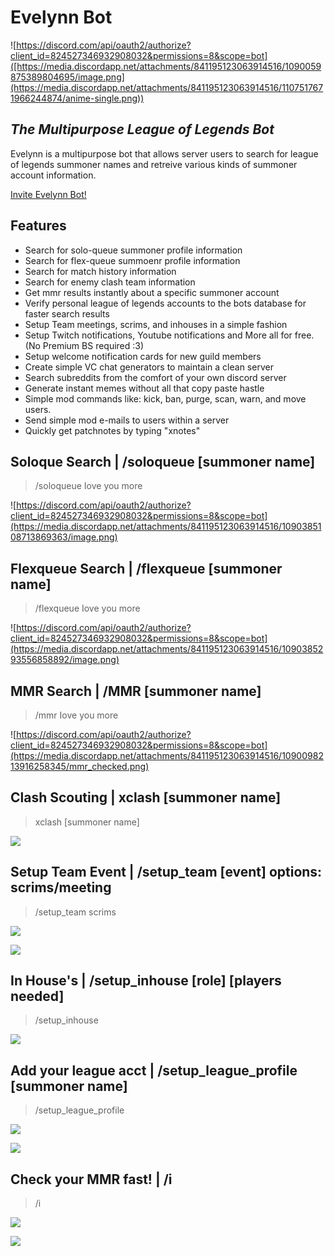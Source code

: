 # Evelynn Bot
![https://discord.com/api/oauth2/authorize?client_id=824527346932908032&permissions=8&scope=bot]([https://media.discordapp.net/attachments/841195123063914516/1090059875389804695/image.png](https://media.discordapp.net/attachments/841195123063914516/1107517671966244874/anime-single.png))
## _The Multipurpose League of Legends Bot_ 

Evelynn is a multipurpose bot that allows server users to search for league of legends summoner names 
and retreive various kinds of summoner account information.

[Invite Evelynn Bot!](https://discord.com/api/oauth2/authorize?client_id=824527346932908032&permissions=8&scope=bot)
## Features

- Search for solo-queue summoner profile information
- Search for flex-queue summoenr profile information
- Search for match history information
- Search for enemy clash team information
- Get mmr results instantly about a specific summoner account
- Verify personal league of legends accounts to the bots database for faster search results
- Setup Team meetings, scrims, and inhouses in a simple fashion
- Setup Twitch notifications, Youtube notifications and More all for free. (No Premium BS required :3)
- Setup welcome notification cards for new guild members
- Create simple VC chat generators to maintain a clean server
- Search subreddits from the comfort of your own discord server
- Generate instant memes without all that copy paste hastle
- Simple mod commands like: kick, ban, purge, scan, warn, and move users.
- Send simple mod e-mails to users within a server
- Quickly get patchnotes by typing "xnotes"

## Soloque Search | /soloqueue [summoner name] 
> /soloqueue Iove you more

![https://discord.com/api/oauth2/authorize?client_id=824527346932908032&permissions=8&scope=bot](https://media.discordapp.net/attachments/841195123063914516/1090385108713869363/image.png)

## Flexqueue Search | /flexqueue [summoner name]  
> /flexqueue Iove you more

![https://discord.com/api/oauth2/authorize?client_id=824527346932908032&permissions=8&scope=bot](https://media.discordapp.net/attachments/841195123063914516/1090385293556858892/image.png)

## MMR Search | /MMR [summoner name] 
> /mmr Iove you more

![https://discord.com/api/oauth2/authorize?client_id=824527346932908032&permissions=8&scope=bot](https://media.discordapp.net/attachments/841195123063914516/1090098213916258345/mmr_checked.png)
    
## Clash Scouting | xclash [summoner name]
> xclash [summoner name]

![](https://media.discordapp.net/attachments/841195123063914516/1090104512196399135/image.png)

## Setup Team Event | /setup_team [event] options: scrims/meeting
> /setup_team scrims

![](https://media.giphy.com/media/v1.Y2lkPTc5MGI3NjExN2Q3ZGQ3YTM3MDUxY2YyZjUwM2EyNGJmZDA0ODZhZjk4ZDg4OGZkOSZjdD1n/0kJlVwIRPkyC8nzFdZ/giphy.gif)

![](https://media.giphy.com/media/v1.Y2lkPTc5MGI3NjExMzExZTZiZmQ4NTcwYTNkNGYzYTFmMWY1ZGMyN2M5OGQyYTJkNDQxMSZjdD1n/0W73IQunpPBwptVegg/giphy.gif)


## In House's | /setup_inhouse [role] [players needed]
> /setup_inhouse

![](https://media.giphy.com/media/v1.Y2lkPTc5MGI3NjExMTU1YjQ3Yjg5YjVmZWQ1M2I4ZDRlMGRkMjEwYmMzNGRhMGE5Y2QzYiZjdD1n/j1I5e3ra1svj2WrDbY/giphy.gif)

## Add your league acct | /setup_league_profile [summoner name]
> /setup_league_profile

![](https://media.discordapp.net/attachments/841195123063914516/1092877190753959936/image.png)

![](https://media.discordapp.net/attachments/841195123063914516/1092877237440741377/image.png)

## Check your MMR fast! | /i
> /i

![](https://media.discordapp.net/attachments/841195123063914516/1092878120358510603/image.png)

![](https://media.discordapp.net/attachments/841195123063914516/1092878182983663746/image.png)

